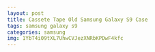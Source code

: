 ```yaml
---
layout: post
title: Cassete Tape Old Samsung Galaxy S9 Case
tags: samsung galaxy s9
categories: samsung
img: 1YbT4i09tXL7UhwCVJezXNRbKPDwF4kfc
---
```

